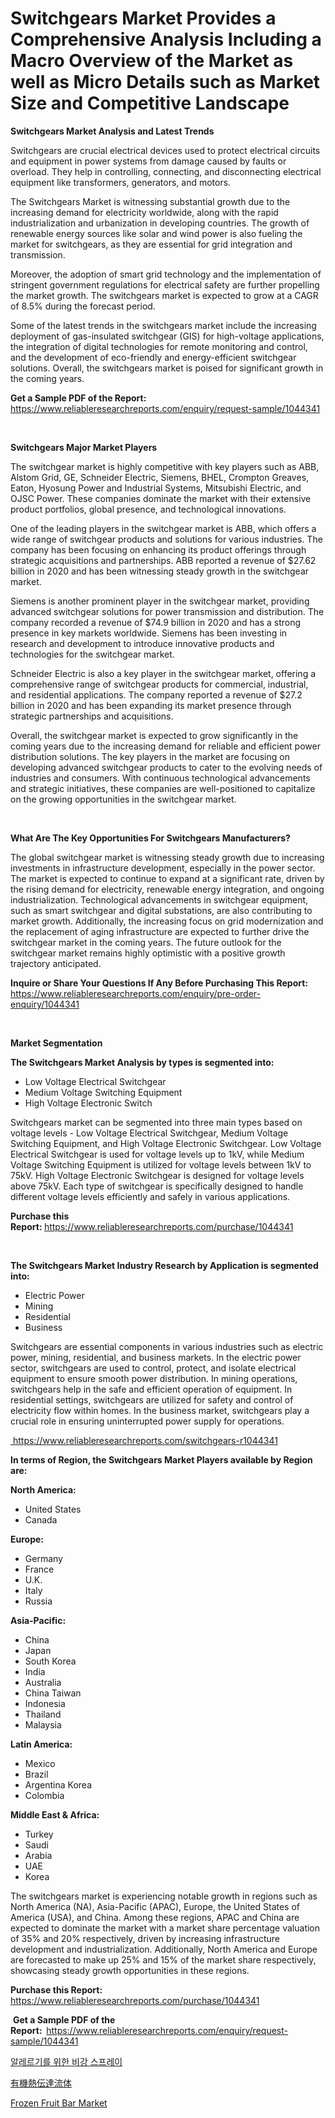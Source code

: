 <p><h1>Switchgears Market Provides a Comprehensive Analysis Including a Macro Overview of the Market as well as Micro Details such as Market Size and Competitive Landscape</h1></p><p><strong>Switchgears Market Analysis and Latest Trends</strong></p>
<p><p>Switchgears are crucial electrical devices used to protect electrical circuits and equipment in power systems from damage caused by faults or overload. They help in controlling, connecting, and disconnecting electrical equipment like transformers, generators, and motors.</p><p>The Switchgears Market is witnessing substantial growth due to the increasing demand for electricity worldwide, along with the rapid industrialization and urbanization in developing countries. The growth of renewable energy sources like solar and wind power is also fueling the market for switchgears, as they are essential for grid integration and transmission.</p><p>Moreover, the adoption of smart grid technology and the implementation of stringent government regulations for electrical safety are further propelling the market growth. The switchgears market is expected to grow at a CAGR of 8.5% during the forecast period.</p><p>Some of the latest trends in the switchgears market include the increasing deployment of gas-insulated switchgear (GIS) for high-voltage applications, the integration of digital technologies for remote monitoring and control, and the development of eco-friendly and energy-efficient switchgear solutions. Overall, the switchgears market is poised for significant growth in the coming years.</p></p>
<p><strong>Get a Sample PDF of the Report:&nbsp;</strong> <a href="https://www.reliableresearchreports.com/enquiry/request-sample/1044341">https://www.reliableresearchreports.com/enquiry/request-sample/1044341</a></p>
<p>&nbsp;</p>
<p><strong>Switchgears Major Market Players</strong></p>
<p><p>The switchgear market is highly competitive with key players such as ABB, Alstom Grid, GE, Schneider Electric, Siemens, BHEL, Crompton Greaves, Eaton, Hyosung Power and Industrial Systems, Mitsubishi Electric, and OJSC Power. These companies dominate the market with their extensive product portfolios, global presence, and technological innovations.</p><p>One of the leading players in the switchgear market is ABB, which offers a wide range of switchgear products and solutions for various industries. The company has been focusing on enhancing its product offerings through strategic acquisitions and partnerships. ABB reported a revenue of $27.62 billion in 2020 and has been witnessing steady growth in the switchgear market.</p><p>Siemens is another prominent player in the switchgear market, providing advanced switchgear solutions for power transmission and distribution. The company recorded a revenue of $74.9 billion in 2020 and has a strong presence in key markets worldwide. Siemens has been investing in research and development to introduce innovative products and technologies for the switchgear market.</p><p>Schneider Electric is also a key player in the switchgear market, offering a comprehensive range of switchgear products for commercial, industrial, and residential applications. The company reported a revenue of $27.2 billion in 2020 and has been expanding its market presence through strategic partnerships and acquisitions.</p><p>Overall, the switchgear market is expected to grow significantly in the coming years due to the increasing demand for reliable and efficient power distribution solutions. The key players in the market are focusing on developing advanced switchgear products to cater to the evolving needs of industries and consumers. With continuous technological advancements and strategic initiatives, these companies are well-positioned to capitalize on the growing opportunities in the switchgear market.</p></p>
<p>&nbsp;</p>
<p><strong>What Are The Key Opportunities For Switchgears Manufacturers?</strong></p>
<p><p>The global switchgear market is witnessing steady growth due to increasing investments in infrastructure development, especially in the power sector. The market is expected to continue to expand at a significant rate, driven by the rising demand for electricity, renewable energy integration, and ongoing industrialization. Technological advancements in switchgear equipment, such as smart switchgear and digital substations, are also contributing to market growth. Additionally, the increasing focus on grid modernization and the replacement of aging infrastructure are expected to further drive the switchgear market in the coming years. The future outlook for the switchgear market remains highly optimistic with a positive growth trajectory anticipated.</p></p>
<p><strong>Inquire or Share Your Questions If Any Before Purchasing This Report:</strong> <a href="https://www.reliableresearchreports.com/enquiry/pre-order-enquiry/1044341">https://www.reliableresearchreports.com/enquiry/pre-order-enquiry/1044341</a></p>
<p>&nbsp;</p>
<p><strong>Market Segmentation</strong></p>
<p><strong>The Switchgears Market Analysis by types is segmented into:</strong></p>
<p><ul><li>Low Voltage Electrical Switchgear</li><li>Medium Voltage Switching Equipment</li><li>High Voltage Electronic Switch</li></ul></p>
<p><p>Switchgears market can be segmented into three main types based on voltage levels - Low Voltage Electrical Switchgear, Medium Voltage Switching Equipment, and High Voltage Electronic Switchgear. Low Voltage Electrical Switchgear is used for voltage levels up to 1kV, while Medium Voltage Switching Equipment is utilized for voltage levels between 1kV to 75kV. High Voltage Electronic Switchgear is designed for voltage levels above 75kV. Each type of switchgear is specifically designed to handle different voltage levels efficiently and safely in various applications.</p></p>
<p><strong>Purchase this Report:&nbsp;</strong><a href="https://www.reliableresearchreports.com/purchase/1044341">https://www.reliableresearchreports.com/purchase/1044341</a></p>
<p>&nbsp;</p>
<p><strong>The Switchgears Market Industry Research by Application is segmented into:</strong></p>
<p><ul><li>Electric Power</li><li>Mining</li><li>Residential</li><li>Business</li></ul></p>
<p><p>Switchgears are essential components in various industries such as electric power, mining, residential, and business markets. In the electric power sector, switchgears are used to control, protect, and isolate electrical equipment to ensure smooth power distribution. In mining operations, switchgears help in the safe and efficient operation of equipment. In residential settings, switchgears are utilized for safety and control of electricity flow within homes. In the business market, switchgears play a crucial role in ensuring uninterrupted power supply for operations.</p></p>
<p><a href="https://www.reliableresearchreports.com/switchgears-r1044341">&nbsp;https://www.reliableresearchreports.com/switchgears-r1044341</a></p>
<p><strong>In terms of Region, the Switchgears Market Players available by Region are:</strong></p>
<p>
    <p> <strong> North America: </strong>
        <ul>
            <li>United States</li>
            <li>Canada</li>
        </ul>
        </p> 
    <p> <strong> Europe: </strong>
        <ul>
            <li>Germany</li>
            <li>France</li>
            <li>U.K.</li>
            <li>Italy</li>
            <li>Russia</li>
        </ul>
        </p> 
    <p> <strong> Asia-Pacific: </strong>
        <ul>
            <li>China</li>
            <li>Japan</li>
            <li>South Korea</li>
            <li>India</li>
            <li>Australia</li>
            <li>China Taiwan</li>
            <li>Indonesia</li>
            <li>Thailand</li>
            <li>Malaysia</li>
        </ul>
        </p> 
    <p> <strong> Latin America: </strong>
        <ul>
            <li>Mexico</li>
            <li>Brazil</li>
            <li>Argentina Korea</li>
            <li>Colombia</li>
        </ul>
        </p> 
    <p> <strong> Middle East & Africa: </strong>
        <ul>
            <li>Turkey</li>
            <li>Saudi</li>
            <li>Arabia</li>
            <li>UAE</li>
            <li>Korea</li>
        </ul>
    </p>
    </p>
<p><p>The switchgears market is experiencing notable growth in regions such as North America (NA), Asia-Pacific (APAC), Europe, the United States of America (USA), and China. Among these regions, APAC and China are expected to dominate the market with a market share percentage valuation of 35% and 20% respectively, driven by increasing infrastructure development and industrialization. Additionally, North America and Europe are forecasted to make up 25% and 15% of the market share respectively, showcasing steady growth opportunities in these regions.</p></p>
<p><strong>Purchase this Report: </strong><a href="https://www.reliableresearchreports.com/purchase/1044341">https://www.reliableresearchreports.com/purchase/1044341</a></p>
<p>&nbsp;<strong>Get a Sample PDF of the Report:&nbsp;&nbsp;</strong><a href="https://www.reliableresearchreports.com/enquiry/request-sample/1044341">https://www.reliableresearchreports.com/enquiry/request-sample/1044341</a></p>
<p><strong></strong></p>
<p><p><a href="https://github.com/oajzkywllm460/Market-Research-Report-List-1/blob/main/249427126288.md">알레르기를 위한 비강 스프레이</a></p><p><a href="https://github.com/mreklxf44233/Market-Research-Report-List-1/blob/main/666150928707.md">有機熱伝達流体</a></p><p><a href="https://skillful-vermicelli-b89.notion.site/Frozen-Fruit-Bar-Market-Insight-Market-Trends-Growth-Forecasted-from-2024-TO-2031-2d88252d73e9409f837c98b1b75a3807">Frozen Fruit Bar Market</a></p></p>